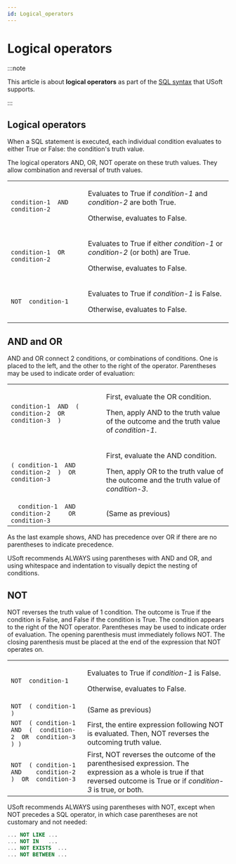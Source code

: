 ```yaml
---
id: Logical_operators
---
```


# Logical operators




:::note

This article is about **logical operators** as part of the [SQL syntax](/docs/Modeller_and_Rules_Engine/SQL_syntax) that USoft supports.

:::

## **Logical operators**

When a SQL statement is executed, each individual condition evaluates to either True or False: the condition's truth value.

The logical operators AND, OR, NOT operate on these truth values. They allow combination and reversal of truth values.

|        |        |
|--------|--------|
|`condition-1  AND  condition-2`|<p>Evaluates to True if *condition-1* and *condition-2* are both True.</p><p>Otherwise, evaluates to False.</p>|
|`condition-1  OR   condition-2`|<p>Evaluates to True if either *condition-1* or *condition-2* (or both) are True.</p><p>Otherwise, evaluates to False.</p>|
|`NOT  condition-1`|<p>Evaluates to True if *condition-1* is False.</p><p>Otherwise, evaluates to False.</p>|



## AND and OR

AND and OR connect 2 conditions, or combinations of conditions. One is placed to the left, and the other to the right of the operator. Parentheses may be used to indicate order of evaluation:

|        |        |
|--------|--------|
|`condition-1  AND  (  condition-2  OR  condition-3  )`|<p>First, evaluate the OR condition.</p><p>Then, apply AND to the truth value of the outcome and the truth value of *condition-1*.</p>|
|`( condition-1  AND    condition-2  )  OR  condition-3`|<p>First, evaluate the AND condition.</p><p>Then, apply OR to the truth value of the outcome and the truth value of *condition-3*.</p>|
|`  condition-1  AND    condition-2     OR  condition-3`|(Same as previous)|



As the last example shows, AND has precedence over OR if there are no parentheses to indicate precedence.

USoft recommends ALWAYS using parentheses with AND and OR, and using whitespace and indentation to visually depict the nesting of conditions.

## NOT

NOT reverses the truth value of 1 condition. The outcome is True if the condition is False, and False if the condition is True. The condition appears to the right of the NOT operator. Parentheses may be used to indicate order of evaluation. The opening parenthesis must immediately follows NOT. The closing parenthesis must be placed at the end of the expression that NOT operates on.

|        |        |
|--------|--------|
|`NOT  condition-1`|<p>Evaluates to True if *condition-1* is False.</p><p>Otherwise, evaluates to False.</p>|
|`NOT  ( condition-1 )`|(Same as previous)|
|`NOT  ( condition-1  AND  (  condition-2  OR  condition-3  ) )`|First, the entire expression following NOT is evaluated. Then, NOT reverses the outcoming truth value.|
|`NOT  ( condition-1  AND    condition-2  )  OR  condition-3`|First, NOT reverses the outcome of the parenthesised expression. The expression as a whole is true if that reversed outcome is True or if *condition-3* is true, or both.|



USoft recommends ALWAYS using parentheses with NOT, except when NOT precedes a SQL operator, in which case parentheses are not customary and not needed:

```sql
... NOT LIKE ...
... NOT IN   ...
... NOT EXISTS  ...
... NOT BETWEEN ...
```

 
